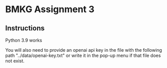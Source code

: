 # BMKG Assignment 3

## Instructions

Python 3.9 works

You will also need to provide an openai api key in the file with the following path "../data/openai-key.txt" 
or write it in the pop-up menu if that file does not exist.